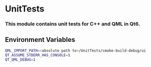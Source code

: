 # UnitTests
### This module contains unit tests for C++ and QML in Qt6.

## Environment Variables
```bash
QML_IMPORT_PATH=<absolute path to>/UnitTests/cmake-build-debug/ui
QT_ASSUME_STDERR_HAS_CONSOLE=1
QT_QML_DEBUG=1
```